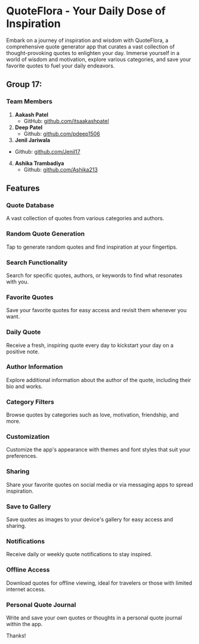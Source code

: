 # QuoteFlora - Your Daily Dose of Inspiration

Embark on a journey of inspiration and wisdom with QuoteFlora, a comprehensive quote generator app that curates a vast collection of thought-provoking quotes to enlighten your day. Immerse yourself in a world of wisdom and motivation, explore various categories, and save your favorite quotes to fuel your daily endeavors.

## Group 17: 

### Team Members

1. **Aakash Patel** 
   - GitHub: [github.com/itsaakashpatel](https://github.com/itsaakashpatel)
2. **Deep Patel**
   - Github: [github.com/pdeep1506](https://github.com/pdeep1506)
3.  **Jenil Jariwala**
   - Github: [github.com/Jenil17](https://github.com/Jenil17)
4. **Ashika Trambadiya**
   - Github: [github.com/Ashika213](https://github.com/Ashika213)

## Features

### Quote Database

A vast collection of quotes from various categories and authors.

### Random Quote Generation

Tap to generate random quotes and find inspiration at your fingertips.

### Search Functionality

Search for specific quotes, authors, or keywords to find what resonates with you.

### Favorite Quotes

Save your favorite quotes for easy access and revisit them whenever you want.

### Daily Quote

Receive a fresh, inspiring quote every day to kickstart your day on a positive note.

### Author Information

Explore additional information about the author of the quote, including their bio and works.

### Category Filters

Browse quotes by categories such as love, motivation, friendship, and more.

### Customization

Customize the app's appearance with themes and font styles that suit your preferences.

### Sharing

Share your favorite quotes on social media or via messaging apps to spread inspiration.

### Save to Gallery

Save quotes as images to your device's gallery for easy access and sharing.

### Notifications

Receive daily or weekly quote notifications to stay inspired.

### Offline Access

Download quotes for offline viewing, ideal for travelers or those with limited internet access.

### Personal Quote Journal

Write and save your own quotes or thoughts in a personal quote journal within the app.


Thanks!


